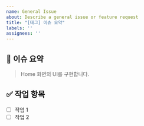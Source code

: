 ```yaml
---
name: General Issue
about: Describe a general issue or feature request
title: "[태그] 이슈 요약"
labels: ''
assignees: ''
---
```


<!-- 이슈 제목은 "[태그] 이슈 요약" 형식으로 작성해주세요 -->
<!-- ex) [feat] 로그인 페이지 UI 구현 -->

## 📄 이슈 요약
> Home 화면의 UI를 구현합니다.

## ✅ 작업 항목
<!-- 이슈 해결을 위해 필요한 작업 목록을 작성해주세요 -->
- [ ] 작업 1
- [ ] 작업 2
